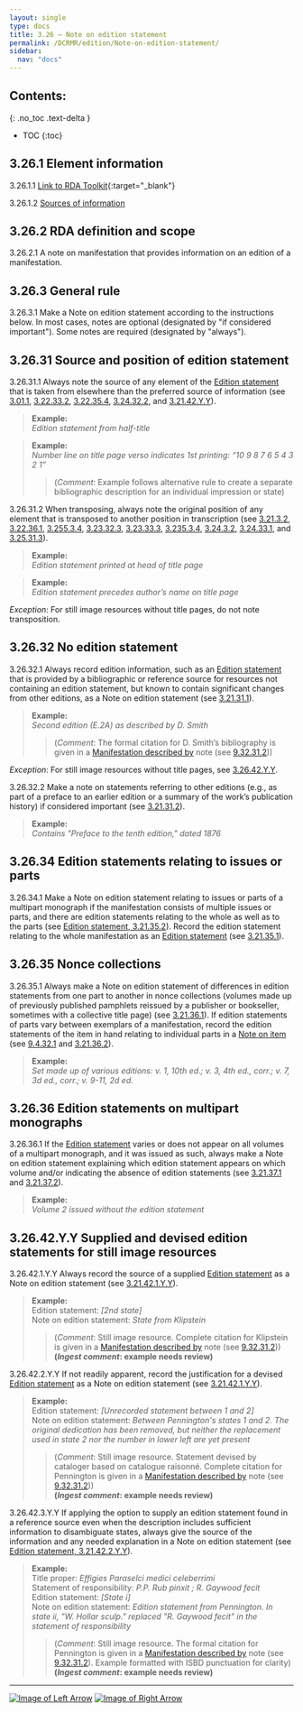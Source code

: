 ```yaml
---
layout: single
type: docs
title: 3.26 — Note on edition statement
permalink: /DCRMR/edition/Note-on-edition-statement/
sidebar:
  nav: "docs"
---
```


## Contents:
{: .no_toc .text-delta }

- TOC
{:toc}

## 3.26.1 Element information

<a name="3.26.1.1">3.26.1.1</a> [Link to RDA Toolkit](https://access.rdatoolkit.org/Content/Index?externalId=en-US_ala-40901a24-c542-32e8-a8a1-da53f0082fdf){:target="_blank"}

<a name="3.26.1.2">3.26.1.2</a> [Sources of information](/DCRMR/additional-notes/#9011-sources-of-information)

## 3.26.2 RDA definition and scope

<a name="3.26.2.1">3.26.2.1</a> A note on manifestation that provides information on an edition of a manifestation.

## 3.26.3 General rule

<a name="3.26.3.1">3.26.3.1</a> Make a Note on edition statement according to the instructions below. In most cases, notes are optional (designated by "if considered important"). Some notes are required (designated by "always").

## 3.26.31 Source and position of edition statement

<a name="3.26.31.1">3.26.31.1</a> Always note the source of any element of the [Edition statement](/DCRMR/edition/Edition-statement/) that is taken from elsewhere than the preferred source of information (see [3.01.1](/DCRMR/edition/#3011-sources-of-information), [3.22.33.2](/DCRMR/edition/Designation-of-edition/#3.22.33.2), [3.22.35.4](/DCRMR/edition/Designation-of-edition/#3.22.35.4), [3.24.32.2](/DCRMR/edition/Designation-of-named-revision-of-edition/#3.24.32.2), and [3.21.42.Y.Y](/DCRMR/edition/Edition-statement/#32142yy-supplied-and-devised-edition-statements-for-still-image-resources)).

>**Example:**  
><CITE>Edition statement from half-title</CITE>

>**Example:**  
><CITE>Number line on title page verso indicates 1st printing: “10 9 8 7 6 5 4 3 2 1”</CITE>  
>>(*Comment*: Example follows alternative rule to create a separate bibliographic description for an individual impression or state)

<a name="3.26.31.2">3.26.31.2</a> When transposing, always note the original position of any element that is transposed to another position in transcription (see [3.21.3.2](/DCRMR/edition/Edition-statement/#3.21.3.2), [3.22.36.1](/DCRMR/edition/Designation-of-edition/#3.22.36.1), [3.255.3.4](/DCRMR/edition/Parallel-statement-of-responsibility-relating-to-named-revision-of-edition/#3.255.3.4), [3.23.32.3](/DCRMR/edition/Statement-of-responsibility-relating-to-edition/#3.23.32.3), [3.23.33.3](/DCRMR/edition/Statement-of-responsibility-relating-to-edition/#3.23.33.3), [3.235.3.4](/DCRMR/edition/Parallel-statement-of-responsibility-relating-to-edition/#3.235.3.4), [3.24.3.2](/DCRMR/edition/Designation-of-named-revision-of-edition/#3.24.3.2), [3.24.33.1](/DCRMR/edition/Designation-of-named-revision-of-edition/#3.24.33.1), and [3.25.31.3](/DCRMR/edition/Statement-of-responsibility-relating-to-named-revision-of-edition/#3.25.31.3)).

>**Example:**  
> <CITE>Edition statement printed at head of title page</CITE>

>**Example:**  
> <CITE>Edition statement precedes author’s name on title page</CITE>

*Exception*: For still image resources without title pages, do not note transposition.

## 3.26.32 No edition statement

<a name="3.26.32.1">3.26.32.1</a> Always record edition information, such as an [Edition statement](/DCRMR/edition/Edition-statement/) that is provided by a bibliographic or reference source for resources not containing an edition statement, but known to contain significant changes from other editions, as a Note on edition statement (see [3.21.31.1](/DCRMR/edition/Edition-statement/#3.21.31.1)).

>**Example:**  
><CITE>Second edition (E.2A) as described by D. Smith</CITE>  
>>(*Comment*: The formal citation for D. Smith’s bibliography is given in a [Manifestation described by](/DCRMR/additional-notes/Manifestation-described-by/) note (see [9.32.31.2](/DCRMR/additional-notes/Manifestation-described-by/#9.32.31.2)))

*Exception*: For still image resources without title pages, see [3.26.42.Y.Y](/DCRMR/edition/Note-on-edition-statement/#32642yy-supplied-and-devised-edition-statements-for-still-image-resources).

<a name="3.26.32.2">3.26.32.2</a> Make a note on statements referring to other editions (e.g., as part of a preface to an earlier edition or a summary of the work’s publication history) if considered important (see [3.21.31.2](/DCRMR/edition/Edition-statement/#3.21.31.2)).

>**Example:**  
><CITE>Contains "Preface to the tenth edition," dated 1876</CITE>

## 3.26.34 Edition statements relating to issues or parts

<a name="3.26.34.1">3.26.34.1</a> Make a Note on edition statement relating to issues or parts of a multipart monograph if the manifestation consists of multiple issues or parts, and there are edition statements relating to the whole as well as to the parts (see [Edition statement, 3.21.35.2](/DCRMR/edition/Edition-statement/#3.21.35.2)).  Record the edition statement relating to the whole manifestation as an [Edition statement](/DCRMR/edition/Edition-statement/) (see [3.21.35.1](/DCRMR/edition/Edition-statement/#3.21.35.1)).

## 3.26.35 Nonce collections

<a name="3.26.35.1">3.26.35.1</a> Always make a Note on edition statement of differences in edition statements from one part to another in nonce collections (volumes made up of previously published pamphlets reissued by a publisher or bookseller, sometimes with a collective title page) (see [3.21.36.1](/DCRMR/edition/Edition-statement/#3.21.36.1)).  If edition statements of parts vary between exemplars of a manifestation, record the edition statements of the item in hand relating to individual parts in a [Note on item](/DCRMR/additional-notes/Note-on-item/) (see [9.4.32.1](/DCRMR/additional-notes/Note-on-item/#9.4.32.1) and [3.21.36.2](/DCRMR/edition/Edition-statement/#3.21.36.2)).

>**Example:**  
> <CITE>Set made up of various editions: v. 1, 10th ed.; v. 3, 4th ed., corr.; v. 7, 3d ed., corr.; v. 9-11, 2d ed.</CITE>

## 3.26.36 Edition statements on multipart monographs

<a name="3.26.36.1">3.26.36.1</a> If the [Edition statement](/DCRMR/edition/Edition-statement/) varies or does not appear on all volumes of a multipart monograph, and it was issued as such, always make a Note on edition statement explaining which edition statement appears on which volume and/or indicating the absence of edition statements (see [3.21.37.1](/DCRMR/edition/Edition-statement/#3.21.37.1) and [3.21.37.2](/DCRMR/edition/Edition-statement/#3.21.37.2)).

>**Example:**  
><CITE>Volume 2 issued without the edition statement</CITE>

## 3.26.42.Y.Y Supplied and devised edition statements for still image resources

<a name="3.26.42.1.Y.Y">3.26.42.1.Y.Y</a> Always record the source of a supplied [Edition statement](/DCRMR/edition/Edition-statement/) as a Note on edition statement (see [3.21.42.1.Y.Y](/DCRMR/edition/Edition-statement/#3.21.42.1.Y.Y)).

>**Example:**  
>Edition statement: <CITE>[2nd state]</CITE>  
>Note on edition statement: <CITE>State from Klipstein</CITE>  
>>(*Comment*: Still image resource. Complete citation for Klipstein is given in a [Manifestation described by](/DCRMR/additional-notes/Manifestation-described-by/) note (see [9.32.31.2](/DCRMR/additional-notes/Manifestation-described-by/#9.32.31.2)))  
>>**(*Ingest comment*: example needs review)**

<a name="3.26.42.2.Y.Y">3.26.42.2.Y.Y</a> If not readily apparent, record the justification for a devised [Edition statement](/DCRMR/edition/Edition-statement/) as a Note on edition statement (see [3.21.42.1.Y.Y](/DCRMR/edition/Edition-statement/#3.21.42.1.Y.Y)).

>**Example:**  
>Edition statement: <CITE>[Unrecorded statement between 1 and 2]</CITE>  
>Note on edition statement: <CITE>Between Pennington's states 1 and 2. The original dedication has been removed, but neither the replacement used in state 2 nor the number in lower left are yet present</CITE>  
>>(*Comment*: Still image resource. Statement devised by cataloger based on catalogue raisonné. Complete citation for Pennington is given in a [Manifestation described by](/DCRMR/additional-notes/Manifestation-described-by/) note (see [9.32.31.2](/DCRMR/additional-notes/Manifestation-described-by/#9.32.31.2)))  
>>**(*Ingest comment*: example needs review)**

<a name="3.26.42.3.Y.Y">3.26.42.3.Y.Y</a> If applying the option to supply an edition statement found in a reference source even when the description includes sufficient information to disambiguate states, always give the source of the information and any needed explanation in a Note on edition statement (see [Edition statement, 3.21.42.2.Y.Y](/DCRMR/edition/Edition-statement/#3.21.42.2.Y.Y)).

>**Example:**  
>Title proper: <CITE>Effigies Paraselci medici celeberrimi</CITE>  
>Statement of responsibility: <CITE>P.P. Rub pinxit ; R. Gaywood fecit</CITE>  
>Edition statement: <CITE>[State i]</CITE>  
>Note on edition statement: <CITE>Edition statement from Pennington. In state ii, "W. Hollar sculp." replaced "R. Gaywood fecit" in the statement of responsibility</CITE>  
>>(*Comment*: Still image resource. The formal citation for Pennington is given in a [Manifestation described by](/DCRMR/additional-notes/Manifestation-described-by/) note (see [9.32.31.2](/DCRMR/additional-notes/Manifestation-described-by/#9.32.31.2)). Example formatted with ISBD punctuation for clarity)  
>>**(*Ingest comment*: example needs review)**

---

[![Image of Left Arrow](https://rbms-bsc.github.io/DCRMR/assets/pictures/navigation/Arrow_Left.png "3.255 — Parallel statement of responsibility relating to named revision of edition")](/DCRMR/edition/Parallel-statement-of-responsibility-relating-to-named-revision-of-edition/) [![Image of Right Arrow](https://rbms-bsc.github.io/DCRMR/assets/pictures/navigation/Arrow_Right.png "4 — Mathematical details")](/DCRMR/mathematical-details/)

